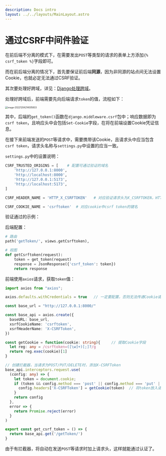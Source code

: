 ```yaml
---
description: Docs intro
layout: ../../layouts/MainLayout.astro
---
```


# 通过CSRF中间件验证

在前后端不分离的模式下，在需要发出`POST`等类型的请求的表单上方添加`{% csrf_token %}`字段即可。

而在前后端分离的情况下，首先要保证前后端**同源**，因为非同源的站点间无法设置Cookie，也就必定无法通过CSRF验证。

其次要处理好跨域，详见：[Django处理跨域](https://docs.drshw.tech/sf/2/2/#%E6%B7%BB%E5%8A%A0%E7%99%BD%E5%90%8D%E5%8D%95)。

处理好跨域后，前端需要先向后端请求`token`的值，流程如下：

<img src="C:/Users/17100/AppData/Roaming/Typora/typora-user-images/image-20221204214005833.png" alt="image-20221204214005833" style="zoom: 50%;" />

其中，后端的`get_token()`函数在`django.middleware.csrf`包中；响应数据即为`csrf token`，且响应头中会包括`Set-Cookie`字段，在将在前端设置Cookie凭证信息。

在接下来前端发送的`POST`等请求中，需要携带该Cookie，且请求头中应当包含`csrf token`，请求头名称与`settings.py`中设置的应当一致。

`settings.py`中的设置说明：

```python
CSRF_TRUSTED_ORIGINS = [	# 配置可通过验证的域名
    'http://127.0.0.1:8000',
    'http://localhost:8000',
    'http://127.0.0.1:5173',
    'http://localhost:5173',
]

CSRF_HEADER_NAME = 'HTTP_X_CSRFTOKEN'	# 对应验证请求头为X_CSRFTOKEN，HTTP_为必加的前缀

CSRF_COOKIE_NAME = 'csrftoken'	# 对应cookie中csrf token的键名
```

验证通过的示例：

后端配置：

```python
# 路由
path('getToken/', views.getCsrftoken),

# 视图
def getCsrftoken(request):
    token = get_token(request)
    response = JsonResponse({'csrf_token': token})
    return response
```

前端使用`axios`请求，获取`token`值：

```typescript
import axios from "axios";

axios.defaults.withCredentials = true	// 一定要配置，否则无法传递Cookie请求头

const base_url = "http://127.0.0.1:8000/"

const base_api = axios.create({
  baseURL: base_url,
  xsrfCookieName: 'csrftoken',
  xsrfHeaderName: 'X-CSRFToken',
})

const getCookie = function(cookie: string){		// 提取Cookie字段
  let reg: any = /csrftoken=([\w]+)[;]?/g
  return reg.exec(cookie)[1]
}

// 创建拦截器，当请求为POST/PUT/DELETE时，添加X-CSRFToken
base_api.interceptors.request.use(
  (config: any) => {
    let token = document.cookie;
    if (token && config.method === 'post' || config.method === 'put' || config.method === 'delete') {
      config.headers['X-CSRFToken'] = getCookie(token)	// 将token放入请求头，请求头名与配置项一致
    }
    return config
  },
  error => {
    return Promise.reject(error)
  }
)

export const get_csrf_token = () => {
  return base_api.get('/getToken/')
}
```

由于有拦截器，将自动在发送`POST`等请求时加上请求头，这样就能通过认证了。